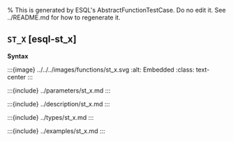% This is generated by ESQL's AbstractFunctionTestCase. Do no edit it. See ../README.md for how to regenerate it.

## `ST_X` [esql-st_x]

**Syntax**

:::{image} ../../../images/functions/st_x.svg
:alt: Embedded
:class: text-center
:::


:::{include} ../parameters/st_x.md
:::

:::{include} ../description/st_x.md
:::

:::{include} ../types/st_x.md
:::

:::{include} ../examples/st_x.md
:::
